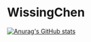 # WissingChen
 
[![Anurag's GitHub stats](https://github-readme-stats.vercel.app/api?username=WissingChen&private_count=true&show_icons=true&theme=blue-green)](https://github.com/anuraghazra/github-readme-stats)
